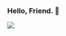 ### Hello, Friend. 👾



<img src="https://github-readme-stats.vercel.app/api?username=Nisarg12&&show_icons=true&title_color=ffffff&icon_color=bb2acf&text_color=daf7dc&bg_color=151515">
